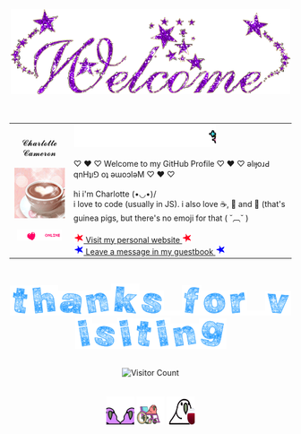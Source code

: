 <div align="center">
  <img src="https://github.com/charlotte-l/charlotte-l/raw/main/images/welcome.gif" border=0 alt="Welcome">
  <br />
  <br />
  <br />
  <table width="100%">
    <tr>
      <td align="center">
        𝓒𝓱𝓪𝓻𝓵𝓸𝓽𝓽𝓮 𝓒𝓪𝓶𝓮𝓻𝓸𝓷
        <br />
        <br />
        <img src="https://github.com/charlotte-l/charlotte-l/raw/main/images/profile.gif" width=90 height=90 border=0 />
        <br />
        <br />
        <img src="https://github.com/charlotte-l/charlotte-l/raw/main/images/online-now.gif" width="80" height="20" border="0"/>
      </td>
      <td>
        <img src="https://github.com/charlotte-l/charlotte-l/raw/main/images/marquee-about.gif" width="254" height="40" alt="About me">
        <br />
        <br />
        ♡ ♥ ♡ Welcome to my GitHub Profile ♡ ♥ ♡ ǝlıɟoɹԀ qnHʇı⅁ oʇ ǝɯoɔlǝM ♡ ♥ ♡
        <br />
        <br />
        hi i'm Charlotte (•◡•)/
        <br/>
        i love to code (usually in JS). i also love ☕, 🌲 and 🐹 (that's guinea pigs, but there's no emoji for that ( ˘︹˘ )
        <br/>
        <br/>
        <a href="https://charlottecameron.dev"><img src="https://github.com/charlotte-l/charlotte-l/raw/main/images/star-red.gif" alt="" /> Visit my personal website <img src="https://github.com/charlotte-l/charlotte-l/raw/main/images/star-red.gif" alt="" /></a>
        <br/>
        <a href="https://github.com/charlotte-l/charlotte-l/issues/new?template=guestbook_entry.md"><img src="https://github.com/charlotte-l/charlotte-l/raw/main/images/star-blue.gif" alt="" /> Leave a message in my guestbook <img src="https://github.com/charlotte-l/charlotte-l/raw/main/images/star-blue.gif" alt="" /></a>
      </td>
    </tr>
  </table>
  <br/>

  <img src="https://github.com/charlotte-l/charlotte-l/raw/main/images/t.gif" border="0" /><img src="https://github.com/charlotte-l/charlotte-l/raw/main/images/h.gif" border="0" /><img src="https://github.com/charlotte-l/charlotte-l/raw/main/images/a.gif" border="0" /><img src="https://github.com/charlotte-l/charlotte-l/raw/main/images/n.gif" border="0" /><img src="https://github.com/charlotte-l/charlotte-l/raw/main/images/k.gif" border="0" /><img src="https://github.com/charlotte-l/charlotte-l/raw/main/images/s.gif" border="0" /><img src="https://github.com/charlotte-l/charlotte-l/raw/main/images/blank.gif" border="0" /><img src="https://github.com/charlotte-l/charlotte-l/raw/main/images/f.gif" border="0" /><img src="https://github.com/charlotte-l/charlotte-l/raw/main/images/o.gif" border="0" /><img src="https://github.com/charlotte-l/charlotte-l/raw/main/images/r.gif" border="0" /><img src="https://github.com/charlotte-l/charlotte-l/raw/main/images/blank.gif" border="0" /><img src="https://github.com/charlotte-l/charlotte-l/raw/main/images/v.gif" border="0" /><img src="https://github.com/charlotte-l/charlotte-l/raw/main/images/i.gif" border="0" /><img src="https://github.com/charlotte-l/charlotte-l/raw/main/images/s.gif" border="0" /><img src="https://github.com/charlotte-l/charlotte-l/raw/main/images/i.gif" border="0" /><img src="https://github.com/charlotte-l/charlotte-l/raw/main/images/t.gif" border="0" /><img src="https://github.com/charlotte-l/charlotte-l/raw/main/images/i.gif" border="0" /><img src="https://github.com/charlotte-l/charlotte-l/raw/main/images/n.gif" border="0" /><img src="https://github.com/charlotte-l/charlotte-l/raw/main/images/g.gif" border="0" />
  <br/>
  <br/>

  ![Visitor Count](https://profile-counter.glitch.me/charlotte-l/count.svg)
  <br />
  <br />
  <br />
  <a href="https://cultofthepartyparrot.com/"><img src="https://github.com/charlotte-l/charlotte-l/raw/main/images/mergeconflictparrot.gif" width="50" height="50" /></a>
  <a href="https://cultofthepartyparrot.com/"><img src="https://github.com/charlotte-l/charlotte-l/raw/main/images/accessibleparrot.gif" width="50" height="50" /></a>
  <a href="https://cultofthepartyparrot.com/"><img src="https://github.com/charlotte-l/charlotte-l/raw/main/images/wineparrot.gif" width="50" height="50" /></a>
</div>
